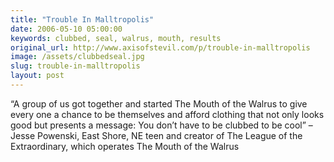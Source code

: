 ```yaml
---
title: "Trouble In Malltropolis"
date: 2006-05-10 05:00:00
keywords: clubbed, seal, walrus, mouth, results
original_url: http://www.axisofstevil.com/p/trouble-in-malltropolis
image: /assets/clubbedseal.jpg
slug: trouble-in-malltropolis
layout: post
---
```


“A group of us got together and started The Mouth of the Walrus to give every one a chance to be themselves and afford clothing that not only looks good but presents a message: You don’t have to be clubbed to be cool” – Jesse Powenski, East Shore, NE teen and creator of The League of the Extraordinary, which operates The Mouth of the Walrus

